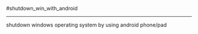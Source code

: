 #shutdown_win_with_android

-------------------------------

shutdown windows operating system by using android phone/pad

